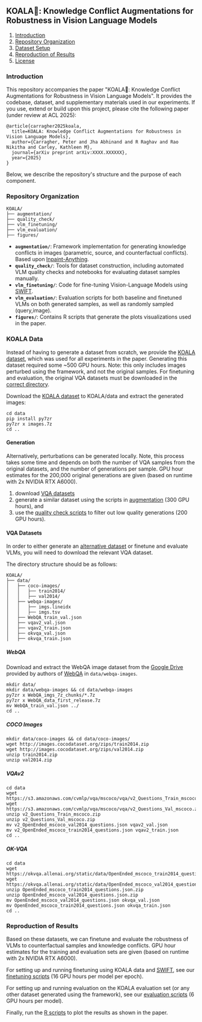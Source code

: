 ## KOALA:koala:: Knowledge Conflict Augmentations for Robustness in Vision Language Models 

1. [Introduction](#introduction)
2. [Repository Organization](#repository-organization)
3. [Dataset Setup](#koala-data)
4. [Reproduction of Results](#reproduction-of-results)
5. [License](#license)
<!-- 5. [Environment Setup](#environment-setup) -->


### Introduction

This repository accompanies the paper "KOALA:koala:: Knowledge Conflict Augmentations for Robustness in Vision Language Models". It provides the codebase, dataset, and supplementary materials used in our experiments. If you use, extend or build upon this project, please cite the following paper (under review at ACL 2025):
```
@article{carragher2025koala,
  title=KOALA: Knowledge Conflict Augmentations for Robustness in Vision Language Models},
  author={Carragher, Peter and Jha Abhinand and R Raghav and Rao Nikitha and Carley, Kathleen M},
  journal={arXiv preprint arXiv:XXXX.XXXXXX},
  year={2025}
}
```
 Below, we describe the repository's structure and the purpose of each component.

### Repository Organization
```
KOALA/ 
├── augmentation/ 
├── quality_check/
├── vlm_finetuning/
├── vlm_evaluation/
├── figures/
```

- **`augmentation/`**: Framework implementation for generating knowledge conflicts in images (parametric, source, and counterfactual conflicts). Based upon [Inpaint-Anything](https://github.com/geekyutao/Inpaint-Anything?tab=readme-ov-file).
- **`quality_check/`**: Tools for dataset construction, including automated VLM quality checks and notebooks for evaluating dataset samples manually.
- **`vlm_finetuning/`**: Code for fine-tuning Vision-Language Models using [SWIFT](https://github.com/modelscope/ms-swift).
- **`vlm_evaluation/`**: Evaluation scripts for both baseline and finetuned VLMs on both generated samples, as well as randomly sampled (query,image).
- **`figures/`**: Contains R scripts that generate the plots visualizations used in the paper.

### KOALA Data
Instead of having to generate a dataset from scratch, we provide the [KOALA dataset](https://www.doi.org/10.1184/R1/28297076), which was used for all experiments in the paper. Generating this dataset required some ~500 GPU hours. Note: this only includes images perturbed using the framework, and not the original samples. For finetuning and evaluation, the original VQA datasets must be downloaded in the [correct directory](#vqa-datasets).

Download the [KOALA dataset](https://www.doi.org/10.1184/R1/28297076) to KOALA/data and extract the generated images:

```
cd data
pip install py7zr
py7zr x images.7z
cd ..
```

#### Generation
Alternatively, perturbations can be generated locally. Note, this process takes some time and depends on both the number of VQA samples from the original datasets, and the number of generations per sample. GPU hour estimates for the 200,000 original generations are given (based on runtime with 2x NVIDIA RTX A6000).

1. download [VQA datasets](#vqa-datasets)
2. generate a similar dataset using the scripts in [augmentation](augmentation/README.md) (300 GPU hours), and 
3. use the [quality check scripts](quality_check/README.md) to filter out low quality generations (200 GPU hours).

#### VQA Datasets
In order to either generate an [alternative dataset](#generation) or finetune and evaluate VLMs, you will need to download the relevant VQA dataset.

The directory structure should be as follows:
```
KOALA/
├── data/  
│   ├── coco-images/  
│   │   ├── train2014/  
│   │   ├── val2014/  
│   ├── webqa-images/  
│   │   ├── imgs.lineidx  
│   │   ├── imgs.tsv  
│   ├── WebQA_train_val.json  
│   ├── vqav2_val.json  
│   ├── vqav2_train.json  
│   ├── okvqa_val.json  
│   ├── okvqa_train.json  
```

##### WebQA
Download and extract the WebQA image dataset from the [Google Drive](https://drive.google.com/drive/folders/1ApfD-RzvJ79b-sLeBx1OaiPNUYauZdAZ) provided by authors of [WebQA](https://github.com/WebQnA/WebQA) in `data/webqa-images`.
```
mkdir data/
mkdir data/webqa-images && cd data/webqa-images
py7zr x WebQA_imgs_7z_chunks/*.7z
py7zr x WebQA_data_first_release.7z
mv WebQA_train_val.json ../
cd ..
```

##### COCO Images
```
mkdir data/coco-images && cd data/coco-images/
wget http://images.cocodataset.org/zips/train2014.zip
wget http://images.cocodataset.org/zips/val2014.zip
unzip train2014.zip
unzip val2014.zip
```

##### VQAv2
```
cd data
wget https://s3.amazonaws.com/cvmlp/vqa/mscoco/vqa/v2_Questions_Train_mscoco.zip
wget https://s3.amazonaws.com/cvmlp/vqa/mscoco/vqa/v2_Questions_Val_mscoco.zip
unzip v2_Questions_Train_mscoco.zip
unzip v2_Questions_Val_mscoco.zip
mv v2_OpenEnded_mscoco_val2014_questions.json vqav2_val.json
mv v2_OpenEnded_mscoco_train2014_questions.json vqav2_train.json
cd ..
```

##### OK-VQA
```
cd data 
wget https://okvqa.allenai.org/static/data/OpenEnded_mscoco_train2014_questions.json.zip
wget https://okvqa.allenai.org/static/data/OpenEnded_mscoco_val2014_questions.json.zip
unzip OpenEnded_mscoco_train2014_questions.json.zip
unzip OpenEnded_mscoco_val2014_questions.json.zip
mv OpenEnded_mscoco_val2014_questions.json okvqa_val.json
mv OpenEnded_mscoco_train2014_questions.json okvqa_train.json
cd ..
```

### Reproduction of Results
Based on these datasets, we can finetune and evaluate the robustness of VLMs to counterfactual samples and knowledge conflicts. GPU hour estimates for the training and evaluation sets are given (based on runtime with 2x NVIDIA RTX A6000).

For setting up and running finetuning using KOALA data and [SWIFT](https://github.com/modelscope/ms-swift), see our [finetuning scripts](vlm_finetuning/README.md) (16 GPU hours per model per epoch).

For setting up and running evaluation on the KOALA evaluation set (or any other dataset generated using the framework), see our [evaluation scripts](vlm_evaluation/README.md) (6 GPU hours per model).

Finally, run the [R scripts](figures/) to plot the results as shown in the paper.
<!-- ### Environment Setup

```
``` -->

